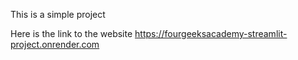 This is a simple project 

Here is the link to the website https://fourgeeksacademy-streamlit-project.onrender.com
